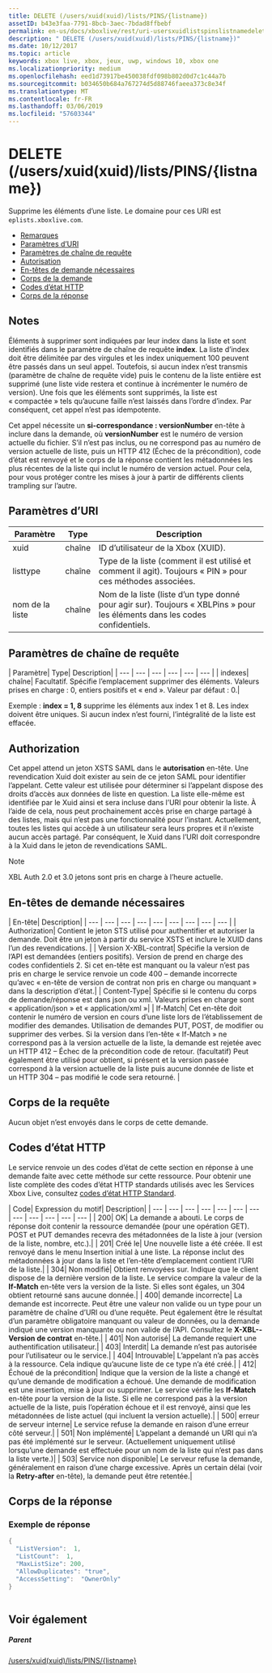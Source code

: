 ```yaml
---
title: DELETE (/users/xuid(xuid)/lists/PINS/{listname})
assetID: b43e3faa-7791-8bcb-3aec-7bdad8ffbebf
permalink: en-us/docs/xboxlive/rest/uri-usersxuidlistspinslistnamedelete.html
description: " DELETE (/users/xuid(xuid)/lists/PINS/{listname})"
ms.date: 10/12/2017
ms.topic: article
keywords: xbox live, xbox, jeux, uwp, windows 10, xbox one
ms.localizationpriority: medium
ms.openlocfilehash: eed1d73917be450038fdf098b802d0d7c1c44a7b
ms.sourcegitcommit: b034650b684a767274d5d88746faeea373c8e34f
ms.translationtype: MT
ms.contentlocale: fr-FR
ms.lasthandoff: 03/06/2019
ms.locfileid: "57603344"
---
```

# <a name="delete-usersxuidxuidlistspinslistname"></a>DELETE (/users/xuid(xuid)/lists/PINS/{listname})
Supprime les éléments d’une liste. Le domaine pour ces URI est `eplists.xboxlive.com`.
 
  * [Remarques](#ID4EV)
  * [Paramètres d’URI](#ID4EIB)
  * [Paramètres de chaîne de requête](#ID4ETB)
  * [Autorisation](#ID4ETC)
  * [En-têtes de demande nécessaires](#ID4EAD)
  * [Corps de la demande](#ID4EWE)
  * [Codes d’état HTTP](#ID4EBF)
  * [Corps de la réponse](#ID4E6BAC)
 
<a id="ID4EV"></a>

 
## <a name="remarks"></a>Notes
 
Éléments à supprimer sont indiquées par leur index dans la liste et sont identifiés dans le paramètre de chaîne de requête **index**. La liste d’index doit être délimitée par des virgules et les index uniquement 100 peuvent être passés dans un seul appel. Toutefois, si aucun index n’est transmis (paramètre de chaîne de requête vide) puis le contenu de la liste entière est supprimé (une liste vide restera et continue à incrémenter le numéro de version). Une fois que les éléments sont supprimés, la liste est « compactée » tels qu’aucune faille n’est laissés dans l’ordre d’index. Par conséquent, cet appel n’est pas idempotente.
 
Cet appel nécessite un **si-correspondance : versionNumber** en-tête à inclure dans la demande, où **versionNumber** est le numéro de version actuelle du fichier. S’il n’est pas inclus, ou ne correspond pas au numéro de version actuelle de liste, puis un HTTP 412 (Échec de la précondition), code d’état est renvoyé et le corps de la réponse contient les métadonnées les plus récentes de la liste qui inclut le numéro de version actuel. Pour cela, pour vous protéger contre les mises à jour à partir de différents clients trampling sur l’autre.
  
<a id="ID4EIB"></a>

 
## <a name="uri-parameters"></a>Paramètres d’URI
 
| Paramètre| Type| Description| 
| --- | --- | --- | 
| xuid| chaîne| ID d’utilisateur de la Xbox (XUID).| 
| listtype| chaîne| Type de la liste (comment il est utilisé et comment il agit). Toujours « PIN » pour ces méthodes associées.| 
| nom de la liste| chaîne| Nom de la liste (liste d’un type donné pour agir sur). Toujours « XBLPins » pour les éléments dans les codes confidentiels.| 
  
<a id="ID4ETB"></a>

 
## <a name="query-string-parameters"></a>Paramètres de chaîne de requête
 
| Paramètre| Type| Description| 
| --- | --- | --- | --- | --- | --- | 
| indexes| chaîne| Facultatif. Spécifie l’emplacement supprimer des éléments. Valeurs prises en charge : 0, entiers positifs et « end ». Valeur par défaut : 0.| 
 
Exemple : **index = 1, 8** supprime les éléments aux index 1 et 8. Les index doivent être uniques. Si aucun index n’est fourni, l’intégralité de la liste est effacée.
  
<a id="ID4ETC"></a>

 
## <a name="authorization"></a>Authorization
 
Cet appel attend un jeton XSTS SAML dans le **autorisation** en-tête. Une revendication Xuid doit exister au sein de ce jeton SAML pour identifier l’appelant. Cette valeur est utilisée pour déterminer si l’appelant dispose des droits d’accès aux données de liste en question. La liste elle-même est identifiée par le Xuid ainsi et sera incluse dans l’URI pour obtenir la liste. À l’aide de cela, nous peut prochainement accès prise en charge partagé à des listes, mais qui n’est pas une fonctionnalité pour l’instant. Actuellement, toutes les listes qui accède à un utilisateur sera leurs propres et il n’existe aucun accès partagé. Par conséquent, le Xuid dans l’URI doit correspondre à la Xuid dans le jeton de revendications SAML. 

> [!NOTE] 
> XBL Auth 2.0 et 3.0 jetons sont pris en charge à l’heure actuelle. 


  
<a id="ID4EAD"></a>

 
## <a name="required-request-headers"></a>En-têtes de demande nécessaires
 
| En-tête| Description| 
| --- | --- | --- | --- | --- | --- | --- | --- | --- | 
| Authorization| Contient le jeton STS utilisé pour authentifier et autoriser la demande. Doit être un jeton à partir du service XSTS et inclure le XUID dans l’un des revendications. | 
| Version X-XBL-contrat| Spécifie la version de l’API est demandées (entiers positifs). Version de prend en charge des codes confidentiels 2. Si cet en-tête est manquant ou la valeur n’est pas pris en charge le service renvoie un code 400 – demande incorrecte qu’avec « en-tête de version de contrat non pris en charge ou manquant » dans la description d’état.| 
| Content-Type| Spécifie si le contenu du corps de demande/réponse est dans json ou xml. Valeurs prises en charge sont « application/json » et « application/xml »| 
| If-Match| Cet en-tête doit contenir le numéro de version en cours d’une liste lors de l’établissement de modifier des demandes. Utilisation de demandes PUT, POST, de modifier ou supprimer des verbes. Si la version dans l’en-tête « If-Match » ne correspond pas à la version actuelle de la liste, la demande est rejetée avec un HTTP 412 – Échec de la précondition code de retour. (facultatif) Peut également être utilisé pour obtient, si présent et la version passée correspond à la version actuelle de la liste puis aucune donnée de liste et un HTTP 304 – pas modifié le code sera retourné. | 
  
<a id="ID4EWE"></a>

 
## <a name="request-body"></a>Corps de la requête
 
Aucun objet n’est envoyés dans le corps de cette demande.
  
<a id="ID4EBF"></a>

 
## <a name="http-status-codes"></a>Codes d’état HTTP
 
Le service renvoie un des codes d’état de cette section en réponse à une demande faite avec cette méthode sur cette ressource. Pour obtenir une liste complète des codes d’état HTTP standards utilisés avec les Services Xbox Live, consultez [codes d’état HTTP Standard](../../additional/httpstatuscodes.md).
 
| Code| Expression du motif| Description| 
| --- | --- | --- | --- | --- | --- | --- | --- | --- | --- | --- | --- | 
| 200| OK| La demande a abouti. Le corps de réponse doit contenir la ressource demandée (pour une opération GET). POST et PUT demandes recevra des métadonnées de la liste à jour (version de la liste, nombre, etc.).| 
| 201| Créé le| Une nouvelle liste a été créée. Il est renvoyé dans le menu Insertion initial à une liste. La réponse inclut des métadonnées à jour dans la liste et l’en-tête d’emplacement contient l’URI de la liste.| 
| 304| Non modifié| Obtient renvoyées sur. Indique que le client dispose de la dernière version de la liste. Le service compare la valeur de la <b>If-Match</b> en-tête vers la version de la liste. Si elles sont égales, un 304 obtient retourné sans aucune donnée.| 
| 400| demande incorrecte| La demande est incorrecte. Peut être une valeur non valide ou un type pour un paramètre de chaîne d’URI ou d’une requête. Peut également être le résultat d’un paramètre obligatoire manquant ou valeur de données, ou la demande indiqué une version manquante ou non valide de l’API. Consultez le <b>X-XBL--Version de contrat</b> en-tête.| 
| 401| Non autorisé| La demande requiert une authentification utilisateur.| 
| 403| Interdit| La demande n’est pas autorisée pour l’utilisateur ou le service.| 
| 404| Introuvable| L’appelant n’a pas accès à la ressource. Cela indique qu’aucune liste de ce type n’a été créé.| 
| 412| Échoué de la précondition| Indique que la version de la liste a changé et qu’une demande de modification a échoué. Une demande de modification est une insertion, mise à jour ou supprimer. Le service vérifie les <b>If-Match</b> en-tête pour la version de la liste. Si elle ne correspond pas à la version actuelle de la liste, puis l’opération échoue et il est renvoyé, ainsi que les métadonnées de liste actuel (qui incluent la version actuelle).| 
| 500| erreur de serveur interne| Le service refuse la demande en raison d’une erreur côté serveur.| 
| 501| Non implémenté| L’appelant a demandé un URI qui n’a pas été implémenté sur le serveur. (Actuellement uniquement utilisé lorsqu’une demande est effectuée pour un nom de la liste qui n’est pas dans la liste verte.)| 
| 503| Service non disponible| Le serveur refuse la demande, généralement en raison d’une charge excessive. Après un certain délai (voir la <b>Retry-after</b> en-tête), la demande peut être retentée.| 
  
<a id="ID4E6BAC"></a>

 
## <a name="response-body"></a>Corps de la réponse
 
<a id="ID4EFCAC"></a>

 
### <a name="sample-response"></a>Exemple de réponse
 

```cpp
{
  "ListVersion":  1,
  "ListCount":  1,
  "MaxListSize": 200,
  "AllowDuplicates": "true",
  "AccessSetting":  "OwnerOnly"
}        
         
```

   
<a id="ID4EPCAC"></a>

 
## <a name="see-also"></a>Voir également
 
<a id="ID4ERCAC"></a>

 
##### <a name="parent"></a>Parent 

[/users/xuid(xuid)/lists/PINS/{listname}](uri-usersxuidlistspinslistname.md)

   